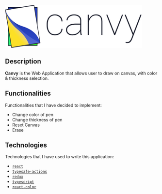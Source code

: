 <img  src="https://github.com/luksari/canvy/blob/master/logo.svg" width="450" title="Logo Canvy">

## Description
**Canvy** is the Web Application that allows user to draw on canvas, with color & thickness selection.

## Functionalities
Functionalities that I have decided to implement:
* Change color of pen
* Change thickness of pen
* Reset Canvas
* Erase

## Technologies
Technologies that I have used to write this application:
* [`react`](https://github.com/facebook/react)
* [`typesafe-actions`](https://github.com/piotrwitek/typesafe-actions)
* [`redux`](https://github.com/reduxjs/redux)
* [`typescript`](https://github.com/Microsoft/TypeScript)
* [`react-color`](https://github.com/casesandberg/react-color/)
